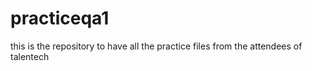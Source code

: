 # practiceqa1

this is the repository to have all the practice files from the attendees of talentech
